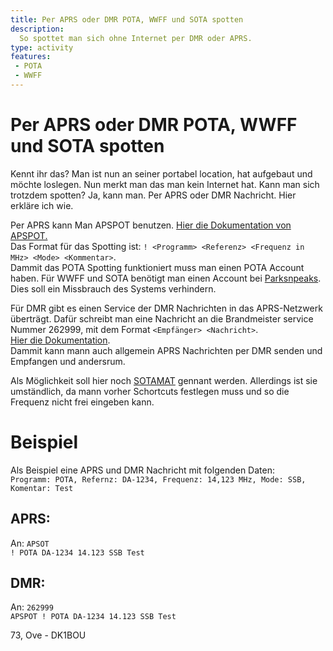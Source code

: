 ```yaml
---
title: Per APRS oder DMR POTA, WWFF und SOTA spotten
description: 
  So spottet man sich ohne Internet per DMR oder APRS.
type: activity
features:
 - POTA
 - WWFF
---
```

# Per APRS oder DMR POTA, WWFF und SOTA spotten

Kennt ihr das? Man ist nun an seiner portabel location, hat aufgebaut und möchte loslegen.
Nun merkt man das man kein Internet hat.
Kann man sich trotzdem spotten? Ja, kann man. Per APRS oder DMR Nachricht.
Hier erkläre ich wie.

Per APRS kann Man APSPOT benutzen. [Hier die Dokumentation von APSPOT.](https://apspot.radio/)  
Das Format für das Spotting ist: `! <Programm> <Referenz> <Frequenz in MHz> <Mode> <Kommentar>`.  
Dammit das POTA Spotting funktioniert muss man einen POTA Account haben. Für WWFF und SOTA benötigt man einen Account bei [Parksnpeaks](http://parksnpeaks.org/). Dies soll ein Missbrauch des Systems verhindern.

Für DMR gibt es einen Service der DMR Nachrichten in das APRS-Netzwerk überträgt. Dafür schreibt man eine Nachricht an die Brandmeister service Nummer 262999, mit dem Format `<Empfänger> <Nachricht>`.  
[Hier die Dokumentation](https://wiki.brandmeister.network/index.php/APRS).  
Dammit kann mann auch allgemein APRS Nachrichten per DMR senden und Empfangen und andersrum.

Als Möglichkeit soll hier noch [SOTAMAT](https://sotamat.com/) gennant werden. Allerdings ist sie umständlich, da mann vorher Schortcuts festlegen muss und so die Frequenz nicht frei eingeben kann.

# Beispiel
Als Beispiel eine APRS und DMR Nachricht mit folgenden Daten:  
`Programm: POTA, Refernz: DA-1234, Frequenz: 14,123 MHz, Mode: SSB, Komentar: Test`

## APRS:
An: `APSOT`  
`! POTA DA-1234 14.123 SSB Test`  

## DMR:
An: `262999`  
`APSPOT ! POTA DA-1234 14.123 SSB Test`  


73, Ove - DK1BOU
